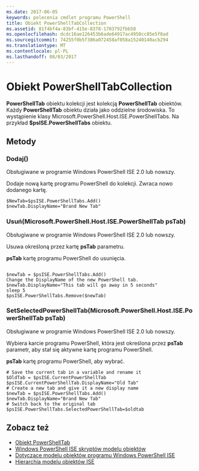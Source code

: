 ```yaml
---
ms.date: 2017-06-05
keywords: polecenia cmdlet programu PowerShell
title: Obiekt PowerShellTabCollection
ms.assetid: 81f4bf4a-83bf-415e-8378-1703792fbb58
ms.openlocfilehash: dcdc16ae126453b6ade64917ac4950cc05e5f8ad
ms.sourcegitcommit: 74255f0b5f386a072458af058a15240140acb294
ms.translationtype: MT
ms.contentlocale: pl-PL
ms.lasthandoff: 08/03/2017
---
```

# <a name="the-powershelltabcollection-object"></a>Obiekt PowerShellTabCollection
  **PowerShellTab** obiektu kolekcji jest kolekcją **PowerShellTab** obiektów. Każdy **PowerShellTab** obiektu działa jako oddzielne środowiska. To wystąpienie klasy Microsoft.PowerShell.Host.ISE.PowerShellTabs. Na przykład **$psISE.PowerShellTabs** obiektu.

## <a name="methods"></a>Metody

### <a name="add"></a>Dodaj\(\)
  Obsługiwane w programie Windows PowerShell ISE 2.0 lub nowszy. 

 Dodaje nową kartę programu PowerShell do kolekcji. Zwraca nowo dodanego kartę.

```
$NewTab=$psISE.PowerShellTabs.Add()
$newTab.DisplayName="Brand New Tab"
```

### <a name="removemicrosoftpowershellhostisepowershelltab-pstab"></a>Usuń\(Microsoft.PowerShell.Host.ISE.PowerShellTab psTab\)
  Obsługiwane w programie Windows PowerShell ISE 2.0 lub nowszy. 

 Usuwa określoną przez kartę **psTab** parametru.

 **psTab** kartę programu PowerShell do usunięcia.

```

$newTab = $psISE.PowerShellTabs.Add()
Change the DisplayName of the new PowerShell tab. 
$newTab.DisplayName="This tab will go away in 5 seconds" 
sleep 5 
$psISE.PowerShellTabs.Remove($newTab)
```

### <a name="setselectedpowershelltabmicrosoftpowershellhostisepowershelltab-pstab"></a>SetSelectedPowerShellTab\(Microsoft.PowerShell.Host.ISE.PowerShellTab psTab\)
  Obsługiwane w programie Windows PowerShell ISE 2.0 lub nowszy. 

 Wybiera karcie programu PowerShell, która jest określona przez **psTab** parametr, aby stał się aktywne kartę programu PowerShell.

 **psTab** kartę programu PowerShell, aby wybrać.

```
# Save the current tab in a variable and rename it
$OldTab = $psISE.CurrentPowerShellTab
$psISE.CurrentPowerShellTab.DisplayName="Old Tab"
# Create a new tab and give it a new display name
$newTab = $psISE.PowerShellTabs.Add()
$newTab.DisplayName="Brand New Tab" 
# Switch back to the original tab
$psISE.PowerShellTabs.SelectedPowerShellTab=$oldtab
```

## <a name="see-also"></a>Zobacz też
- [Obiekt PowerShellTab](The-PowerShellTab-Object.md) 
- [Windows PowerShell ISE skryptów modelu obiektów](../ise/The-Windows-PowerShell-ISE-Scripting-Object-Model.md) 
- [Dotyczące modelu obiektów programu Windows PowerShell ISE](../ise/Windows-PowerShell-ISE-Object-Model-Reference.md) 
- [Hierarchia modelu obiektów ISE](../ise/The-ISE-Object-Model-Hierarchy.md)

  
